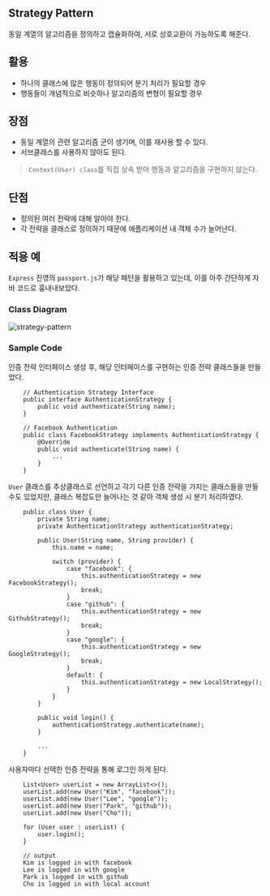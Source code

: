 ## Strategy Pattern
동일 계열의 알고리즘을 정의하고 캡슐화하여, 서로 상호교환이 가능하도록 해준다.

## 활용
- 하나의 클래스에 많은 행동이 정의되어 분기 처리가 필요할 경우
- 행동들이 개념적으로 비슷하나 알고리즘의 변형이 필요할 경우

## 장점
- 동일 계열의 관련 알고리즘 군이 생기며, 이를 재사용 할 수 있다.
- 서브클래스를 사용하지 않아도 된다.
> `Context(User) class`를 직접 상속 받아 행동과 알고리즘을 구현하지 않는다.

## 단점
- 정의된 여러 전략에 대해 알아야 한다.
- 각 전략을 클래스로 정의하기 때문에 애플리케이션 내 객체 수가 늘어난다.

## 적용 예
`Express` 진영의 `passport.js`가 해당 패턴을 활용하고 있는데, 이를 아주 간단하게 자바 코드로 흉내내보았다.

### Class Diagram
![strategy-pattern](https://user-images.githubusercontent.com/28993371/58857903-43840580-86e1-11e9-9092-2b9619103428.png)

### Sample Code
인증 전략 인터페이스 생성 후, 해당 인터페이스를 구현하는 인증 전략 클래스들을 만들었다.
```
    // Authentication Strategy Interface
    public interface AuthenticationStrategy {
        public void authenticate(String name);
    }
   
    // Facebook Authentication
    public class FacebookStrategy implements AuthenticationStrategy {
        @Override
        public void authenticate(String name) {
            ...
        }
    }
```

`User` 클래스를 추상클래스로 선언하고 각기 다른 인증 전략을 가지는 클래스들을 만들 수도 있었지만,
클래스 복잡도만 늘어나는 것 같아 객체 생성 시 분기 처리하였다.
```
    public class User {
        private String name;
        private AuthenticationStrategy authenticationStrategy;
        
        public User(String name, String provider) {
            this.name = name;
    
            switch (provider) {
                case "facebook": {
                    this.authenticationStrategy = new FacebookStrategy();
                    break;
                }
                case "github": {
                    this.authenticationStrategy = new GithubStrategy();
                    break;
                }
                case "google": {
                    this.authenticationStrategy = new GoogleStrategy();
                    break;
                }
                default: {
                    this.authenticationStrategy = new LocalStrategy();
                }
            }
        }
    
        public void login() {
            authenticationStrategy.authenticate(name);
        }
        
        ...
    }
```

사용자마다 선택한 인증 전략을 통해 로그인 하게 된다.
```
    List<User> userList = new ArrayList<>();
    userList.add(new User("Kim", "facebook"));
    userList.add(new User("Lee", "google"));
    userList.add(new User("Park", "github"));
    userList.add(new User("Cho"));

    for (User user : userList) {
        user.login();
    }
    
    // output
    Kim is logged in with facebook
    Lee is logged in with google
    Park is logged in with github
    Cho is logged in with local account
```
